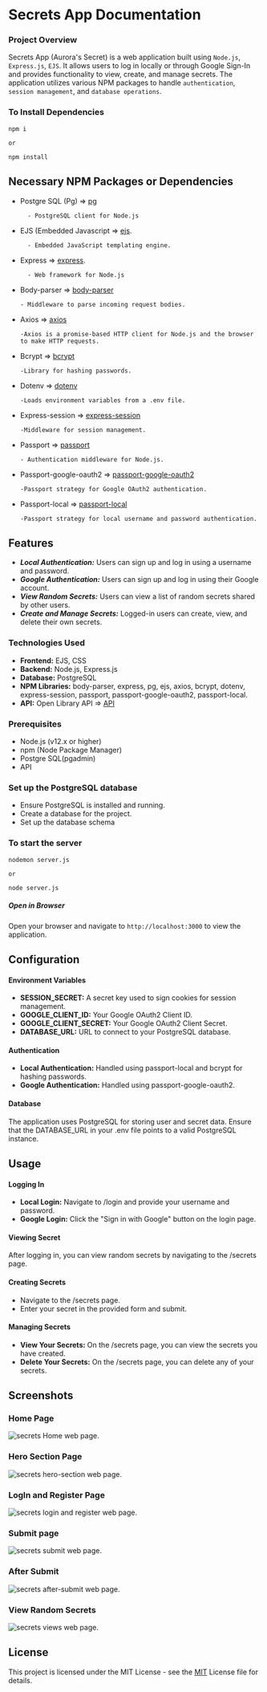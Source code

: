 # Secrets App Documentation

### Project Overview

Secrets App (Aurora's Secret) is a web application built using ```Node.js```, ```Express.js```, ```EJS```. It allows users to log in locally or through Google Sign-In and provides functionality to view, create, and manage secrets. The application utilizes various NPM packages to handle ```authentication```, ```session management```, and ```database operations```.

### To Install Dependencies

```
npm i 

or

npm install
```

## Necessary NPM Packages or Dependencies

* Postgre SQL (Pg) => [pg](https://www.npmjs.com/package/pg)

        - PostgreSQL client for Node.js

* EJS (Embedded Javascript => [ejs](https://www.npmjs.com/package/ejs).

        - Embedded JavaScript templating engine.

* Express => [express](https://www.npmjs.com/package/express).

        - Web framework for Node.js

* Body-parser => [body-parser](https://www.npmjs.com/package/body-parser)

      - Middleware to parse incoming request bodies.
      
* Axios => [axios](https://www.npmjs.com/package/axios)

      -Axios is a promise-based HTTP client for Node.js and the browser to make HTTP requests.

* Bcrypt => [bcrypt](https://www.npmjs.com/package/bcrypt)

      -Library for hashing passwords.

* Dotenv => [dotenv](https://www.npmjs.com/package/dotenv)

      -Loads environment variables from a .env file.

* Express-session => [express-session](https://www.npmjs.com/package/express-session)

      -Middleware for session management.

* Passport => [passport](https://www.npmjs.com/package/passport)

      - Authentication middleware for Node.js.

* Passport-google-oauth2 => [passport-google-oauth2](https://www.npmjs.com/package/passport-google-oauth2)

      -Passport strategy for Google OAuth2 authentication.
      
* Passport-local => [passport-local](https://www.npmjs.com/package/passport-local)

      -Passport strategy for local username and password authentication.


## Features

* ***Local Authentication:*** Users can sign up and log in using a username and password.
* ***Google Authentication:*** Users can sign up and log in using their Google account.
* ***View Random Secrets:*** Users can view a list of random secrets shared by other users.
* ***Create and Manage Secrets:*** Logged-in users can create, view, and delete their own secrets.

### Technologies Used

* **Frontend:** EJS, CSS
* **Backend:** Node.js, Express.js
* **Database:** PostgreSQL
* **NPM Libraries:** body-parser, express, pg, ejs, axios, bcrypt, dotenv, express-session, passport, passport-google-oauth2, passport-local.
* **API:** Open Library API => [API](https://secrets-api.appbrewery.com/random)

### Prerequisites

* Node.js (v12.x or higher)
* npm (Node Package Manager)
* Postgre SQL(pgadmin)
* API

### Set up the PostgreSQL database

- Ensure PostgreSQL is installed and running.
- Create a database for the project.
- Set up the database schema

### To start the server 

```
nodemon server.js 

or

node server.js
```

##### Open in Browser

Open your browser and navigate to ```http://localhost:3000``` to view the application.

## Configuration

#### Environment Variables

* **SESSION_SECRET:** A secret key used to sign cookies for session management.
* **GOOGLE_CLIENT_ID:** Your Google OAuth2 Client ID.
* **GOOGLE_CLIENT_SECRET:** Your Google OAuth2 Client Secret.
* **DATABASE_URL:** URL to connect to your PostgreSQL database.

#### Authentication

* **Local Authentication:** Handled using passport-local and bcrypt for hashing passwords.
* **Google Authentication:** Handled using passport-google-oauth2.


#### Database

The application uses PostgreSQL for storing user and secret data. Ensure that the DATABASE_URL in your .env file points to a valid PostgreSQL instance.

## Usage
#### Logging In

* **Local Login:** Navigate to /login and provide your username and password.
* **Google Login:** Click the "Sign in with Google" button on the login page.

#### Viewing Secret

After logging in, you can view random secrets by navigating to the /secrets page.

#### Creating Secrets

* Navigate to the /secrets page.
* Enter your secret in the provided form and submit.

#### Managing Secrets
* **View Your Secrets:** On the /secrets page, you can view the secrets you have created.
* **Delete Your Secrets:** On the /secrets page, you can delete any of your secrets.

## Screenshots
### Home Page 

![secrets Home web page.](readme-image/home-page.png "This is a Secrets App Home web-page image.")

### Hero Section Page 

![secrets hero-section web page.](readme-image/hero-section.png "This is a secrets hero-section web-page image.")

### LogIn and Register Page

![secrets  login and register web page.](readme-image/login-and-register-page.png "This is a secrets app login-and-register web-page image.")

### Submit page

![secrets submit web page.](readme-image/submit-page.png "This is a secrets submit  search-result web-page image.")

### After Submit 

![secrets after-submit web page.](readme-image/after-submit-page.png "This is a secrets app after-submit-page web-page image.")

### View Random Secrets

![secrets views web page.](readme-image/view-random-secrets.png "This is a secrets view-random-secrets web-page image.")

## License 

This project is licensed under the MIT License - see the [MIT](https://choosealicense.com/licenses/mit/) License file for details.
